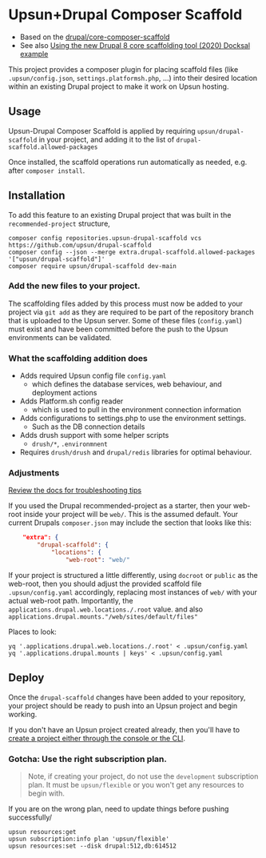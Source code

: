 # Upsun+Drupal Composer Scaffold

* Based on the [drupal/core-composer-scaffold](https://www.drupal.org/docs/develop/using-composer/using-drupals-composer-scaffold)
* See also [Using the new Drupal 8 core scaffolding tool (2020) Docksal example](https://medium.com/@twfahey/using-the-new-d8-core-scaffolding-tool-48cbda9c1cd3)

This project provides a composer plugin for placing scaffold files 
(like `.upsun/config.json`, `settings.platformsh.php`, …) 
into their desired location within an existing Drupal project to make it work on Upsun hosting.

## Usage

Upsun-Drupal Composer Scaffold is applied by requiring `upsun/drupal-scaffold` in your
project, and adding it to the list of `drupal-scaffold.allowed-packages`

Once installed, the scaffold operations run automatically as needed, e.g. after
`composer install`.

## Installation

To add this feature to an existing Drupal project that was built in the `recommended-project` structure, 

```
composer config repositories.upsun-drupal-scaffold vcs https://github.com/upsun/drupal-scaffold
composer config --json --merge extra.drupal-scaffold.allowed-packages '["upsun/drupal-scaffold"]'
composer require upsun/drupal-scaffold dev-main
```

### Add the new files to your project.

The scaffolding files added by this process must now be added to your project via `git add`
as they are required to be part of the repository branch that is uploaded to the Upsun server. 
Some of these files (`config.yaml`) must exist and have been committed before the push to the Upsun environments can be validated.

### What the scaffolding addition does

* Adds required Upsun config file `config.yaml`
  * which defines the database services, web behaviour, and deployment actions
* Adds Platform.sh config reader 
  * which is used to pull in the environment connection information
* Adds configurations to settings.php to use the environment settings.
  * Such as the DB connection details
* Adds drush support with some helper scripts
  * `drush/*`, `.environmnent`
* Requires `drush/drush` and `drupal/redis` libraries for optimal behaviour.

### Adjustments

[Review the docs for troubleshooting tips](https://docs.upsun.com/get-started/here/configure.html#errors-on-first-push)

If you used the Drupal recommended-project as a starter, 
then your web-root inside your project will be `web/`. This is the assumed default.
Your current Drupals `composer.json` may include the section that looks like this:

```json
    "extra": {
        "drupal-scaffold": {
            "locations": {
                "web-root": "web/"
```

If your project is structured a little differently, using `docroot` or `public`
as the web-root, then you should adjust the provided scaffold file 
`.upsun/config.yaml` accordingly, 
replacing most instances of `web/` with your actual web-root path.
Importantly, the `applications.drupal.web.locations./.root` value.
and also `applications.drupal.mounts."/web/sites/default/files"` 

Places to look:

```
yq '.applications.drupal.web.locations./.root' < .upsun/config.yaml
yq '.applications.drupal.mounts | keys' < .upsun/config.yaml
```


## Deploy

Once the `drupal-scaffold` changes have been added to your repository, 
your project should be ready to push into an Upsun project and begin working.

If you don't have an Upsun project created already,
then you'll have to [create a project either through the console or the CLI](https://docs.upsun.com/get-started/here/create-project.html).

### Gotcha: Use the right subscription plan.

> Note, if creating your project, do not use the `development` subscription plan.
> It must be `upsun/flexible` or you won't get any resources to begin with.

If you are on the wrong plan, need to update things before pushing successfully/
```
upsun resources:get
upsun subscription:info plan 'upsun/flexible'
upsun resources:set --disk drupal:512,db:614512
```